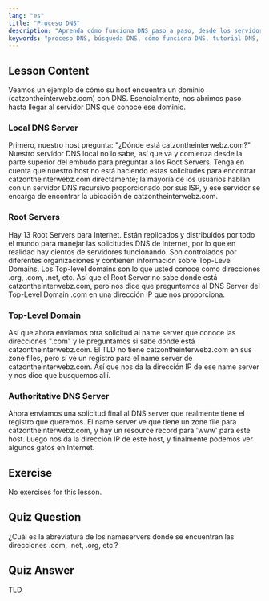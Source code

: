 ```yaml
---
lang: "es"
title: "Proceso DNS"
description: "Aprenda cómo funciona DNS paso a paso, desde los servidores raíz hasta el DNS autoritativo. Comprenda el proceso de búsqueda de DNS para usuarios principiantes e intermedios."
keywords: "proceso DNS, búsqueda DNS, cómo funciona DNS, tutorial DNS, DNS para principiantes, DNS en Linux, TLD, servidores raíz"
---
```


## Lesson Content

Veamos un ejemplo de cómo su host encuentra un dominio (catzontheinterwebz.com) con DNS. Esencialmente, nos abrimos paso hasta llegar al servidor DNS que conoce ese dominio.

### Local DNS Server

Primero, nuestro host pregunta: "¿Dónde está catzontheinterwebz.com?" Nuestro servidor DNS local no lo sabe, así que va y comienza desde la parte superior del embudo para preguntar a los Root Servers. Tenga en cuenta que nuestro host no está haciendo estas solicitudes para encontrar catzontheinterwebz.com directamente; la mayoría de los usuarios hablan con un servidor DNS recursivo proporcionado por sus ISP, y ese servidor se encarga de encontrar la ubicación de catzontheinterwebz.com.

### Root Servers

Hay 13 Root Servers para Internet. Están replicados y distribuidos por todo el mundo para manejar las solicitudes DNS de Internet, por lo que en realidad hay cientos de servidores funcionando. Son controlados por diferentes organizaciones y contienen información sobre Top-Level Domains. Los Top-level domains son lo que usted conoce como direcciones .org, .com, .net, etc. Así que el Root Server no sabe dónde está catzontheinterwebz.com, pero nos dice que preguntemos al DNS Server del Top-Level Domain .com en una dirección IP que nos proporciona.

### Top-Level Domain

Así que ahora enviamos otra solicitud al name server que conoce las direcciones ".com" y le preguntamos si sabe dónde está catzontheinterwebz.com. El TLD no tiene catzontheinterwebz.com en sus zone files, pero sí ve un registro para el name server de catzontheinterwebz.com. Así que nos da la dirección IP de ese name server y nos dice que busquemos allí.

### Authoritative DNS Server

Ahora enviamos una solicitud final al DNS server que realmente tiene el registro que queremos. El name server ve que tiene un zone file para catzontheinterwebz.com, y hay un resource record para 'www' para este host. Luego nos da la dirección IP de este host, y finalmente podemos ver algunos gatos en Internet.

## Exercise

No exercises for this lesson.

## Quiz Question

¿Cuál es la abreviatura de los nameservers donde se encuentran las direcciones .com, .net, .org, etc.?

## Quiz Answer

TLD
